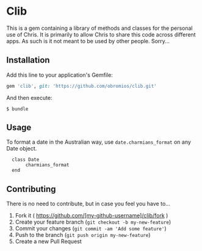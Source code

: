 # Clib

This is a gem containing a library of methods and classes for the personal use of Chris. It is primarily to allow Chris to share this code across different apps. As such is it not meant to be used by other people. Sorry...

## Installation

Add this line to your application's Gemfile:

```ruby
gem 'clib', git: 'https://github.com/obromios/clib.git'
```

And then execute:

    $ bundle


## Usage

To format a date in the Australian way, use `date.charmians_format` on any Date object.
```
  class Date
       charmians_format
  end
```

## Contributing
There is no need to contribute, but in case you feel you have to...

1. Fork it ( https://github.com/[my-github-username]/clib/fork )
2. Create your feature branch (`git checkout -b my-new-feature`)
3. Commit your changes (`git commit -am 'Add some feature'`)
4. Push to the branch (`git push origin my-new-feature`)
5. Create a new Pull Request
